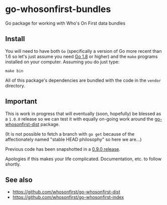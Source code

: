 # go-whosonfirst-bundles

Go package for working with Who's On First data bundles

## Install

You will need to have both `Go` (specifically a version of Go more recent than 1.6 so let's just assume you need [Go 1.8](https://golang.org/dl/) or higher) and the `make` programs installed on your computer. Assuming you do just type:

```
make bin
```

All of this package's dependencies are bundled with the code in the `vendor` directory.

## Important

This is work in progress that will eventually (soon, hopefully) be blessed as a
`1.0.0` release so we can test it with equally on-going work around the
[go-whosonfirst-dist](https://github.com/whosonfirst/go-whosonfirst-dist)
package.

(It is not possible to fetch a branch with `go get` because of the
affectionately named "stable HEAD philosophy" so here we are...)

Previous code has been snapshotted in a [0.9.0
release](https://github.com/whosonfirst/go-whosonfirst-bundles/releases/tag/0.9.0).

Apologies if this makes your life complicated. Documentation, etc. to follow shortly.

## See also

* https://github.com/whosonfirst/go-whosonfirst-dist
* https://github.com/whosonfirst/go-whosonfirst-index
